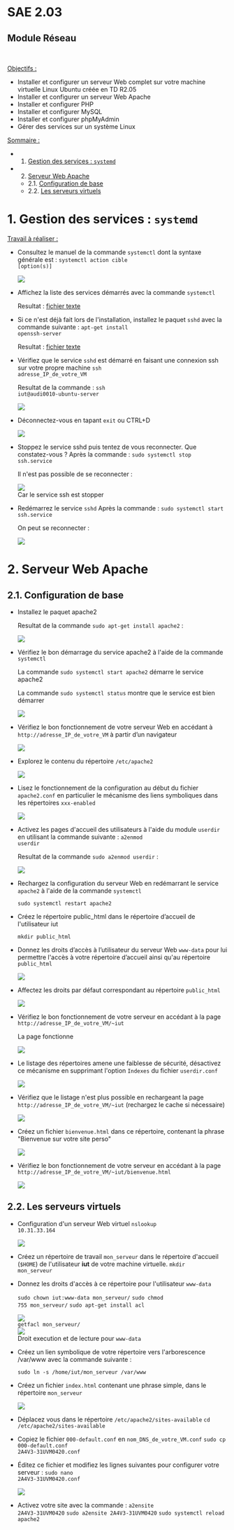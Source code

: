 <strong><h1><div class="titre">SAE 2.03</div></h1></strong>
<h2><div class="sous-titre">Module Réseau</div></h2>
<br>

<u>Objectifs :</u>
- Installer et configurer un serveur Web complet sur votre machine virtuelle Linux Ubuntu créée en TD R2.05
- Installer et configurer un serveur Web Apache
- Installer et configurer PHP
- Installer et configurer MySQL
- Installer et configurer phpMyAdmin
- Gérer des services sur un système Linux


<u>Sommaire :</u>
- 1. [Gestion des services : <code>systemd</code>](#1)
- 2. [Serveur Web Apache](#2) 
   - 2.1. [Configuration de base](#21)
   - 2.2. [Les serveurs virtuels](#22)




# 1. Gestion des services : <code>systemd</code><a name="1"></a>

<u>Travail à réaliser :</u>
- Consultez le manuel de la commande <code>systemctl</code> dont la syntaxe générale est : <code>systemctl action cible [option(s)]</code><div><img src="Screenshots/P1Question1.png"></div>
- Affichez la liste des services démarrés avec la commande <code>systemctl</code>

   Resultat : [fichier texte](commands/CMDP1Question1.txt)
- Si ce n'est déjà fait lors de l'installation, installez le paquet <code>sshd</code> avec la commande suivante : <code>apt-get install openssh-server</code>

   Resultat : [fichier texte](commands/CMDP1Question1-2.txt)
- Vérifiez que le service <code>sshd</code> est démarré en faisant une connexion ssh sur votre propre machine <code>ssh adresse_IP_de_votre_VM</code>

   Resultat de la commande : <code>ssh iut@audi0010-ubuntu-server</code><div><img src="Screenshots/P1Question1-2.png">
- Déconnectez-vous en tapant <code>exit</code> ou CTRL+D<div><img src="Screenshots/P1Question1-3.png"></div>
- Stoppez le service sshd puis tentez de vous reconnecter. Que constatez-vous ?
   Après la commande : <code>sudo systemctl stop ssh.service</code>
   
   Il n'est pas possible de se reconnecter : <div><img src="Screenshots/P1Question1-4.png"></div>
   Car le service ssh est stopper
- Redémarrez le service <code>sshd</code>
   Après la commande : <code>sudo systemctl start ssh.service</code>
   
   On peut se reconnecter : <div><img src="Screenshots/P1Question1-5.png"></div>

# 2. Serveur Web Apache<a name="2"></a>
## 2.1. Configuration de base<a name="21"></a>

- Installez le paquet apache2

   Resultat de la commande <code>sudo apt-get install apache2</code> :<div><img src="Screenshots/P1Question2_1.png"></div>
- Vérifiez le bon démarrage du service apache2 à l'aide de la commande <code>systemctl</code>

   La commande <code>sudo systemctl start apache2</code> démarre le service apache2

   La commande <code>sudo systemctl status</code> montre que le service est bien démarrer <div><img src="Screenshots/P1Question2_1-2.png"></div>

- Vérifiez le bon fonctionnement de votre serveur Web en accédant à
<code>http://adresse_IP_de_votre_VM</code> à partir d’un navigateur

   <div><img src="Screenshots/P1Question2_1-3.png"></div>
- Explorez le contenu du répertoire <code>/etc/apache2</code>
   
   <div><img src="Screenshots/P1Question2_1-4.png"></div>
- Lisez le fonctionnement de la configuration au début du fichier <code>apache2.conf</code> en particulier le mécanisme des liens symboliques dans les répertoires <code>xxx-enabled</code>

   <div><img src="Screenshots/P1Question2_1-5.png"></div>
- Activez les pages d'accueil des utilisateurs à l'aide du module <code>userdir</code> en utilisant la commande suivante : <code>a2enmod userdir</code>

   Resultat de la commande <code>sudo a2enmod userdir</code> : <div><img src="Screenshots/P1Question2_1-6.png"></div>

- Rechargez la configuration du serveur Web en redémarrant le service <code>apache2</code> à l'aide de la commande <code>systemctl</code>

   <code>sudo systemctl restart apache2</code>

- Créez le répertoire public_html dans le répertoire d’accueil de l'utilisateur iut

   <code>mkdir public_html</code>
- Donnez les droits d’accès à l’utilisateur du serveur Web <code>www-data</code> pour lui permettre l'accès à votre répertoire d’accueil ainsi qu'au répertoire <code>public_html</code>

   <div><img src="Screenshots/P1Question2_1-7.png"></div>

- Affectez les droits par défaut correspondant au répertoire <code>public_html</code>

   <div><img src="Screenshots/P1Question2_1-8.png"></div>

- Vérifiez le bon fonctionnement de votre serveur en accédant à la page <code>http://adresse_IP_de_votre_VM/~iut</code>

   La page fonctionne
   <div><img src="Screenshots/P1Question2_1-91.png"></div>

- Le listage des répertoires amene une faiblesse de sécurité, désactivez ce mécanisme en supprimant l'option <code>Indexes</code> du fichier <code>userdir.conf</code>

   <div><img src="Screenshots/P1Question2_1-11.png"></div>

- Vérifiez que le listage n'est plus possible en rechargeant la page <code>http://adresse_IP_de_votre_VM/~iut</code> (rechargez le cache si nécessaire)

   <div><img src="Screenshots/P1Question2_1-10.png"></div>   

- Créez un fichier <code>bienvenue.html</code> dans ce répertoire, contenant la phrase "Bienvenue sur votre site perso"

   <div><img src="Screenshots/P1Question2_1-12.png"></div>   

- Vérifiez le bon fonctionnement de votre serveur en accédant à la page
<code>http://adresse_IP_de_votre_VM/~iut/bienvenue.html</code>

   <div><img src="Screenshots/P1Question2_1-13.png"></div>

## 2.2. Les serveurs virtuels<a name="22"></a>
- Configuration d'un serveur Web virtuel
   <code>nslookup 10.31.33.164</code>
   <div><img src="Screenshots/P1Question2_2-11.png"></div>

- Créez un répertoire de travail <code>mon_serveur</code> dans le répertoire d'accueil (<code>$HOME</code>) de l'utilisateur **iut** de votre machine virtuelle.
   <code>mkdir mon_serveur</code>

- Donnez les droits d'accès à ce répertoire pour l'utilisateur <code>www-data</code>
  
   <code>sudo chown iut:www-data mon_serveur/</code>
   <code>sudo chmod 755 mon_serveur/</code>
   <code>sudo apt-get install acl</code>
   <div><img src="Screenshots/P1Question2_2-2.png"></div>
   <code>getfacl mon_serveur/</code>
   <div><img src="Screenshots/P1Question2_2-3.png"></div>
   Droit execution et de lecture pour <code>www-data</code>

- Créez un lien symbolique de votre répertoire vers l'arborescence /var/www avec la commande suivante :
  
   <code>sudo ln -s /home/iut/mon_serveur /var/www</code>

- Créez un fichier <code>index.html</code> contenant une phrase simple, dans le répertoire <code>mon_serveur</code>
  
  <div><img src="Screenshots/P1Question2_2-4.png"></div>

- Déplacez vous dans le répertoire <code>/etc/apache2/sites-available</code>
   <code>cd /etc/apache2/sites-available</code>

- Copiez le fichier <code>000-default.conf</code> en <code>nom_DNS_de_votre_VM.conf</code>
  <code>sudo cp 000-default.conf 2A4V3-31UVM0420.conf</code>

- Éditez ce fichier et modifiez les lignes suivantes pour configurer votre serveur :
  <code>sudo nano 2A4V3-31UVM0420.conf</code>
  <div><img src="Screenshots\P1Question2_2-53.png"></div>

- Activez votre site avec la commande : <code>a2ensite 2A4V3-31UVM0420</code>
   <code>sudo a2ensite 2A4V3-31UVM0420</code>
   <code>sudo systemctl reload apache2</code>